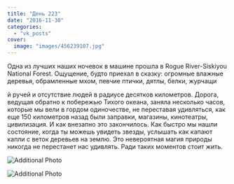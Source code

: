 ```yaml
---
title: "День 223"
date: "2016-11-30"
categories: 
  - "vk_posts"
cover:
  image: "images/456239107.jpg"
---
```


Одна из лучших наших ночевок в машине прошла в Rogue River-Siskiyou National Forest. Ощущение, будто приехал в сказку: огромные влажные деревья, обрамленные мхом, певчие птички, дятлы, белки, журчащи

<!--more--> й ручей и отсутствие людей в радиусе десятков километров. Дорога, ведущая обратно к побережью Тихого океана, заняла несколько часов, которые мы вели в гордом одиночестве, не переставая удивляться, как еще 150 километров назад были заправки, магазины, кинотеатры, цивилизация. И как внезапно это закончилось. Как быстро мы нашли состояние, когда ты можешь увидеть звезды, услышать как капают капли с веток деревьев на землю. Это невероятная магия природы никогда не перестанет нас удивлять. Ради таких моментов стоит жить.

![Additional Photo](https://vodpop.ru/wp-content/uploads/2023/07/456239108.jpg)

![Additional Photo](https://vodpop.ru/wp-content/uploads/2023/07/456239109.jpg)
